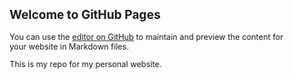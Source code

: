 ## Welcome to GitHub Pages

You can use the [editor on GitHub](https://github.com/Zach-Attach/zach-attach.github.io/edit/master/README.md) to maintain and preview the content for your website in Markdown files.

This is my repo for my personal website.